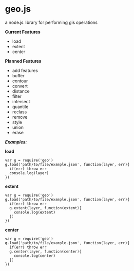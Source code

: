 geo.js
======

a node.js library for performing gis operations



**Current Features**

- load
- extent
- center

**Planned Features**

- add features
- buffer
- contour
- convert
- distance
- filter
- intersect
- quantile
- reclass
- remove
- style
- union
- erase

***Examples:***

**load**

    var g = require('geo')
    g.load('path/to/file/example.json', function(layer, err){
      if(err) throw err
      console.log(layer)
    })

**extent**

    var g = require('geo')
    g.load('path/to/file/example.json', function(layer, err){
      if(err) throw err
      g.extent(layer, function(extent){
        console.log(extent)
      })
    })

**center**

    var g = require('geo')
    g.load('path/to/file/example.json', function(layer, err){
      if(err) throw err
      g.center(layer, function(center){
        console.log(center)
      })
    })

    